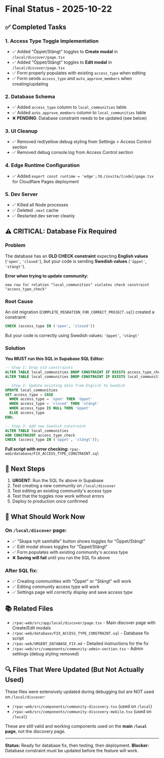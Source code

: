 # Final Status - 2025-10-22

## ✅ Completed Tasks

### 1. Access Type Toggle Implementation
- ✅ Added "Öppet/Stängt" toggles to **Create modal** in `/local/discover/page.tsx`
- ✅ Added "Öppet/Stängt" toggles to **Edit modal** in `/local/discover/page.tsx`
- ✅ Form properly populates with existing `access_type` when editing
- ✅ Form sends `access_type` and `auto_approve_members` when creating/updating

### 2. Database Schema
- ✅ Added `access_type` column to `local_communities` table
- ✅ Added `auto_approve_members` column to `local_communities` table
- ❌ **PENDING**: Database constraint needs to be updated (see below)

### 3. UI Cleanup
- ✅ Removed red/yellow debug styling from Settings > Access Control section
- ✅ Removed debug console.log from Access Control section

### 4. Edge Runtime Configuration
- ✅ Added `export const runtime = 'edge';` to `/invite/[code]/page.tsx` for Cloudflare Pages deployment

### 5. Dev Server
- ✅ Killed all Node processes
- ✅ Deleted `.next` cache
- ✅ Restarted dev server cleanly

## ⚠️ CRITICAL: Database Fix Required

### Problem
The database has an **OLD CHECK constraint** expecting **English values** (`'open'`, `'closed'`), but your code is sending **Swedish values** (`'öppet'`, `'stängt'`).

**Error when trying to update community:**
```
new row for relation "local_communities" violates check constraint "access_type_check"
```

### Root Cause
An old migration (`COMPLETE_MIGRATION_FOR_CORRECT_PROJECT.sql`) created a constraint:
```sql
CHECK (access_type IN ('open', 'closed'))
```

But your code is correctly using Swedish values: `'öppet'`, `'stängt'`

### Solution
**You MUST run this SQL in Supabase SQL Editor:**

```sql
-- Step 1: Drop old constraints
ALTER TABLE local_communities DROP CONSTRAINT IF EXISTS access_type_check;
ALTER TABLE local_communities DROP CONSTRAINT IF EXISTS local_communities_access_type_check;

-- Step 2: Update existing data from English to Swedish
UPDATE local_communities 
SET access_type = CASE 
  WHEN access_type = 'open' THEN 'öppet'
  WHEN access_type = 'closed' THEN 'stängt'
  WHEN access_type IS NULL THEN 'öppet'
  ELSE access_type
END;

-- Step 3: Add new Swedish constraint
ALTER TABLE local_communities 
ADD CONSTRAINT access_type_check 
CHECK (access_type IN ('öppet', 'stängt'));
```

**Full script with error checking:** `rpac-web/database/FIX_ACCESS_TYPE_CONSTRAINT.sql`

## 📝 Next Steps

1. **URGENT**: Run the SQL fix above in Supabase
2. Test creating a new community on `/local/discover`
3. Test editing an existing community's access type
4. Test that the toggles now work without errors
5. Deploy to production once confirmed

## 🎯 What Should Work Now

### On `/local/discover` page:
- ✅ "Skapa nytt samhälle" button shows toggles for "Öppet/Stängt"
- ✅ Edit modal shows toggles for "Öppet/Stängt"
- ✅ Form populates with existing community's access type
- ❌ **Saving will fail** until you run the SQL fix above

### After SQL fix:
- ✅ Creating communities with "Öppet" or "Stängt" will work
- ✅ Editing community access type will work
- ✅ Settings page will correctly display and save access type

## 📚 Related Files

- `/rpac-web/src/app/local/discover/page.tsx` - Main discover page with Create/Edit modals
- `/rpac-web/database/FIX_ACCESS_TYPE_CONSTRAINT.sql` - Database fix script
- `/rpac-web/URGENT_DATABASE_FIX.md` - Detailed instructions for the fix
- `/rpac-web/src/components/community-admin-section.tsx` - Admin settings (debug styling removed)

## 🔍 Files That Were Updated (But Not Actually Used)

These files were extensively updated during debugging but are NOT used on `/local/discover`:
- `/rpac-web/src/components/community-discovery.tsx` (used on `/local`)
- `/rpac-web/src/components/community-discovery-mobile.tsx` (used on `/local`)

These are still valid and working components used on the **main `/local` page**, not the discovery page.

---

**Status:** Ready for database fix, then testing, then deployment.
**Blocker:** Database constraint must be updated before the feature will work.

